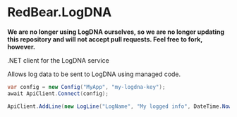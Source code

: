 # RedBear.LogDNA

**We are no longer using LogDNA ourselves, so we are no longer updating this repository and will not accept pull requests. Feel free to fork, however.**

.NET client for the LogDNA service

Allows log data to be sent to LogDNA using managed code.

```c#
var config = new Config("MyApp", "my-logdna-key");
await ApiClient.Connect(config);

ApiClient.AddLine(new LogLine("LogName", "My logged info", DateTime.Now());
```
